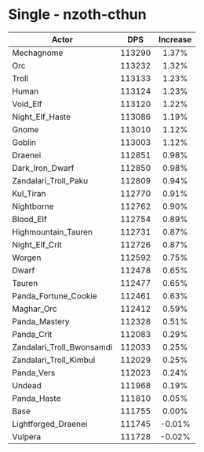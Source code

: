 # Single - nzoth-cthun
| Actor | DPS | Increase |
|---|:---:|:---:|
|Mechagnome|113290|1.37%|
|Orc|113232|1.32%|
|Troll|113133|1.23%|
|Human|113124|1.23%|
|Void_Elf|113120|1.22%|
|Night_Elf_Haste|113086|1.19%|
|Gnome|113010|1.12%|
|Goblin|113003|1.12%|
|Draenei|112851|0.98%|
|Dark_Iron_Dwarf|112850|0.98%|
|Zandalari_Troll_Paku|112809|0.94%|
|Kul_Tiran|112770|0.91%|
|Nightborne|112762|0.90%|
|Blood_Elf|112754|0.89%|
|Highmountain_Tauren|112731|0.87%|
|Night_Elf_Crit|112726|0.87%|
|Worgen|112592|0.75%|
|Dwarf|112478|0.65%|
|Tauren|112477|0.65%|
|Panda_Fortune_Cookie|112461|0.63%|
|Maghar_Orc|112412|0.59%|
|Panda_Mastery|112328|0.51%|
|Panda_Crit|112083|0.29%|
|Zandalari_Troll_Bwonsamdi|112033|0.25%|
|Zandalari_Troll_Kimbul|112029|0.25%|
|Panda_Vers|112023|0.24%|
|Undead|111968|0.19%|
|Panda_Haste|111810|0.05%|
|Base|111755|0.00%|
|Lightforged_Draenei|111745|-0.01%|
|Vulpera|111728|-0.02%|
